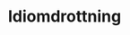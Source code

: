 ---
title: Idiomdrottning
link: https://idiomdrottning.org/
color: B0381E
image: https://idiomdrottning.org/idiomdrottning_just_thistle.svg
icon: no
---